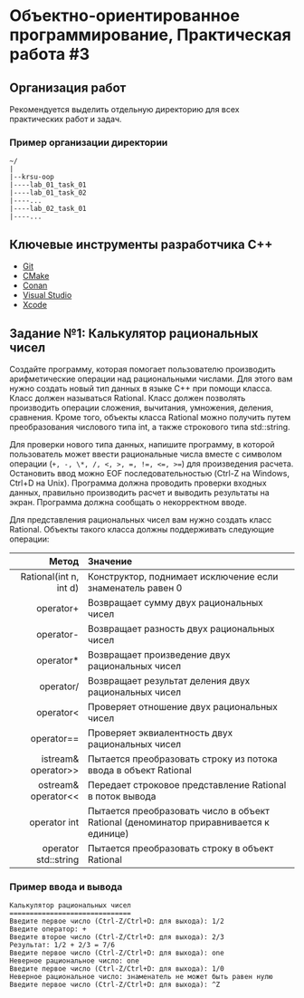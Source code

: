 Объектно-ориентированное программирование, Практическая работа #3
=================================================================

## Организация работ

Рекомендуется выделить отдельную директорию для всех практических работ и задач.

### Пример организации директории

```
~/
|
|--krsu-oop
|----lab_01_task_01
|----lab_01_task_02
|----...
|----lab_02_task_01
|----...
```

## Ключевые инструменты разработчика C++

* [Git](https://git-scm.com)
* [CMake](https://cmake.org)
* [Conan](https://conan.io)
* [Visual Studio](https://visualstudio.microsoft.com)
* [Xcode](https://developer.apple.com/xcode)

## Задание №1: Калькулятор рациональных чисел

Создайте программу, которая помогает пользователю производить арифметические операции
над рациональными числами. Для этого вам нужно создать новый тип данных в языке C++
при помощи класса. Класс должен называться Rational. Класс должен позволять производить
операции сложения, вычитания, умножения, деления, сравнения. Кроме того, объекты класса
Rational можно получить путем преобразования числового типа int, а также строкового типа
std::string.

Для проверки нового типа данных, напишите программу, в которой пользователь может
ввести рациональные числа вместе с символом операции (`+, -, \*, /, <, >, =, !=, <=, >=`)
для произведения расчета. Остановить ввод можно EOF последовательностью (Ctrl-Z на Windows,
Ctrl+D на Unix). Программа должна проводить проверки входных данных, правильно производить
расчет и выводить результаты на экран. Программа должна сообщать о некорректном вводе.

Для представления рациональных чисел вам нужно создать класс Rational. Объекты
такого класса должны поддерживать следующие операции:

| Метод                  | Значение                                                                                             |
| ---------------------: | :--------------------------------------------------------------------------------------------------- |
| Rational(int n, int d) | Конструктор, поднимает исключение если знаменатель равен 0                                           |
| operator+              | Возвращает сумму двух рациональных чисел                                                             |
| operator-              | Возвращает разность двух рациональных чисел                                                          |
| operator*              | Возвращает произведение двух рациональных чисел                                                      |
| operator/              | Возвращает результат деления двух рациональных чисел                                                 |
| operator<              | Проверяет отношение двух рациональных чисел                                                          |
| operator==             | Проверяет эквиалентность двух рациональных чисел                                                     |
| istream& operator>>    | Пытается преобразовать строку из потока ввода в объект Rational                                      |
| ostream& operator<<    | Передает строковое представление Rational в поток вывода                                             |
| operator int           | Пытается преобразовать число в объект Rational (деноминатор приравнивается к единице)                |
| operator std::string   | Пытается преобразовать строку в объект Rational                                                      |

### Пример ввода и вывода

```
Калькулятор рациональных чисел
==============================
Введите первое число (Ctrl-Z/Ctrl+D: для выхода): 1/2
Введите оператор: +
Введите второе число (Ctrl-Z/Ctrl+D: для выхода): 2/3
Результат: 1/2 + 2/3 = 7/6
Введите первое число (Ctrl-Z/Ctrl+D: для выхода): one
Неверное рациональное число: one
Введите первое число (Ctrl-Z/Ctrl+D: для выхода): 1/0
Неверное рациональное число: знаменатель не может быть равен нулю
Введите первое число (Ctrl-Z/Ctrl+D: для выхода): ^Z
```
